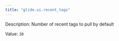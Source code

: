 ```yaml
---
title: "glide.ui.recent_tags"
---
```


Description: Number of recent tags to pull by default

Value: `20`